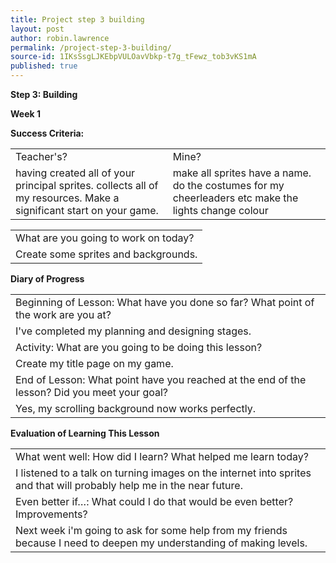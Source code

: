 ```yaml
---
title: Project step 3 building
layout: post
author: robin.lawrence
permalink: /project-step-3-building/
source-id: 1IKsSsgLJKEbpVULOavVbkp-t7g_tFewz_tob3vKS1mA
published: true
---
```

**Step 3: Building**

**Week 1**

**Success Criteria:**

<table>
  <tr>
    <td>Teacher's?</td>
    <td>Mine?</td>
  </tr>
  <tr>
    <td>having created all of your principal sprites.
collects all of my resources.
Make a significant start on your game.</td>
    <td>make all sprites have a name.
do the costumes for my cheerleaders etc
make the lights change colour</td>
  </tr>
</table>


<table>
  <tr>
    <td>What are you going to work on today?</td>
  </tr>
  <tr>
    <td>Create some sprites and backgrounds.</td>
  </tr>
</table>


**Diary of Progress**

<table>
  <tr>
    <td>Beginning of Lesson: What have you done so far? What point of the work are you at?</td>
  </tr>
  <tr>
    <td>I've completed my planning and designing stages.</td>
  </tr>
  <tr>
    <td>Activity:  What are you going to be doing this lesson? </td>
  </tr>
  <tr>
    <td>Create my title page on my game.</td>
  </tr>
  <tr>
    <td>End of Lesson: What point have you reached at the end of the lesson? Did you meet your goal? </td>
  </tr>
  <tr>
    <td>Yes, my scrolling background now works perfectly.</td>
  </tr>
</table>


**Evaluation of Learning This Lesson**

<table>
  <tr>
    <td>What went well: How did I learn? What helped me learn today? </td>
  </tr>
  <tr>
    <td>I listened to a talk on turning images on the internet into sprites and that will probably help me in the near future.</td>
  </tr>
  <tr>
    <td>Even better if…: What could I do that would be even better? Improvements? </td>
  </tr>
  <tr>
    <td>Next week i'm going to ask for some help from my friends because I need to deepen my understanding of making levels.</td>
  </tr>
</table>


